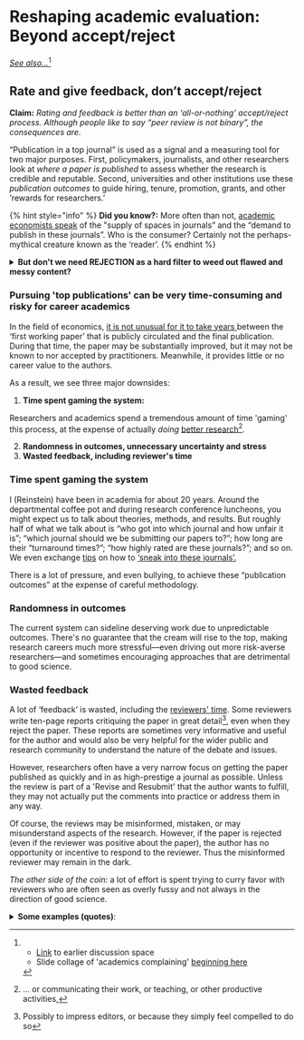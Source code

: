 # Reshaping academic evaluation: Beyond accept/reject

[_See also..._](#user-content-fn-1)[^1]

## Rate and give feedback, don’t accept/reject

**Claim:** _Rating and feedback is better than an ‘all-or-nothing’ accept/reject process. Although people like to say “peer review is not binary”, the consequences are._

“Publication in a top journal” is used as a signal and a measuring tool for two major purposes. First, policymakers, journalists, and other researchers look at _where a paper is published_ to assess whether the research is credible and reputable. Second, universities and other institutions use these _publication outcomes_ to guide hiring, tenure, promotion, grants, and other ‘rewards for researchers.’

{% hint style="info" %}
**Did you know?:** More often than not, [academic economists speak](https://twitter.com/search?q=%22Yes%20I%20always%20found%20it%20bizarre%20that%20we%20talk%20about%20the%20%E2%80%9Csupply%E2%80%9D%20of%20spots%20in%20coveted%20journals%20vs%20the%20%E2%80%9Cdemand%E2%80%9D%20for%20publishing%20there%22\&src=typed\_query) of the "supply of spaces in journals” and the “demand to publish in these journals”. Who is the consumer? Certainly not the perhaps-mythical creature known as the ‘reader’.
{% endhint %}

<details>

<summary><strong>But don't we need REJECTION as a hard filter to weed out flawed and messy content?</strong></summary>

Perhaps not. We are accustomed to using ratings as filters in our daily lives. Readers, grantmakers, and policymakers can set their own threshold. They could disregard papers and projects that fail to meet, for instance, a standard of at least two peer reviews, an average accuracy rating above 3, and an average impact rating exceeding 4.

</details>

### Pursuing 'top publications' can be very time-consuming and risky for career academics

In the field of economics, [it is not unusual for it to take years ](https://www.nber.org/papers/w29147)between the ‘first working paper’ that is publicly circulated and the final publication. During that time, the paper may be substantially improved, but it may not be known to nor accepted by practitioners. Meanwhile, it provides little or no career value to the authors.

As a result, we see three major downsides:

1. **Time spent gaming the system:**

Researchers and academics spend a tremendous amount of time 'gaming' this process, at the expense of actually _doing_ [better research](#user-content-fn-2)[^2].

2. **Randomness in outcomes, unnecessary uncertainty and stress**
3. **Wasted feedback, including reviewer's time**

### **Time spent gaming the system**

I (Reinstein) have been in academia for about 20 years. Around the departmental coffee pot  and during research conference luncheons, you might expect us to talk about theories, methods, and results. But roughly half of what we talk about is “who got into which journal and how unfair it is”; “which journal should we be submitting our papers to?”; how long are their “turnaround times?”; “how highly rated are these journals?”; and so on. We even exchange [tips](https://twitter.com/search?q=%22%20how%20to%20strategically%20please%20referees%20and%20sneak%20it%20into%20journals%22\&src=typed\_query) on how to [‘sneak into these journals’.](https://twitter.com/GivingTools/status/1188786422381268992)

There is a lot of pressure, and even bullying, to achieve these “publication outcomes” at the expense of careful methodology.

### **Randomness in outcomes**

The current system can sideline deserving work due to unpredictable outcomes. There's no guarantee that the cream will rise to the top, making research careers much more stressful—even driving out more risk-averse researchers—and sometimes encouraging approaches that are detrimental to good science.

### **Wasted feedback**

A lot of ‘feedback’ is wasted, including the [reviewers' time](https://www.aje.com/arc/peer-review-process-15-million-hours-lost-time/).  Some reviewers write ten-page reports critiquing the paper in great detail[^3], even when they reject the paper. These reports are sometimes very informative and useful for the author and would also be very helpful for the wider public and research community to understand the nature of the debate and issues.

However, researchers often have a very narrow focus on getting the paper published as quickly and in as high-prestige a journal as possible. Unless the review is part of a 'Revise and Resubmit' that the author wants to fulfill, they may not actually put the comments into practice or address them in any way.

Of course, the reviews may be misinformed, mistaken, or may misunderstand aspects of the research. However, if the paper is rejected (even if the reviewer was positive about the paper), the author has no opportunity or incentive to respond to the reviewer. Thus the misinformed reviewer may remain in the dark.

_The other side of the coin_: a lot of effort is spent trying to curry favor with reviewers who are often seen as overly fussy and not always in the direction of good science.

<details>

<summary><strong>Some examples (quotes)</strong>:<br></summary>

John List (Twitter [5 July 2023)](https://twitter.com/GivingTools/status/1676663162349789185): "We are resubmitting a revision of our study to a journal and the letter to the editor and reporters is 101 pages, single-spaced. Does it have to be this way?"

Paola Masuzzo; “I was told that publishing in Nature/Cell/Science was more important than everything else.”

Anonymous; "This game takes away the creativity, the risk, the ‘right to fail’. This last item is for me, personally, very important and often underestimated. Science is mostly messy. Whoever tells us otherwise, is not talking about Science.”

</details>



[^1]: * [Link](https://docs.google.com/document/d/1GFISlF5TieCuA6jDYkYlNWaEpuEYrr\_zTmaVpTfBg4A/edit#heading=h.e1wqoks5tivx) to earlier discussion space

    <!---->

    * Slide collage of 'academics complaining' [beginning here](https://docs.google.com/presentation/d/194u2NNvFSvc3IOfQwIrF5d4W3eFyW9GXrw\_igWQOS3g/edit#slide=id.g15b6b3080d0\_0\_521)

[^2]: ... or communicating their work, or teaching, or other productive activities,

[^3]: Possibly to impress editors, or because they simply feel compelled to do so
